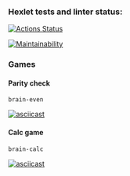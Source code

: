 ### Hexlet tests and linter status:
[![Actions Status](https://github.com/starbuck007/python-project-49/actions/workflows/hexlet-check.yml/badge.svg)](https://github.com/starbuck007/python-project-49/actions)

[![Maintainability](https://api.codeclimate.com/v1/badges/09f179137f114e7ade5f/maintainability)](https://codeclimate.com/github/starbuck007/python-project-49/maintainability)

### Games

#### Parity check
 ```
 brain-even
 ```
[![asciicast](https://asciinema.org/a/xVQ1HvpjTM9QTodR7EBILfCTN.svg)](https://asciinema.org/a/xVQ1HvpjTM9QTodR7EBILfCTN)

#### Calc game
```
brain-calc
```
[![asciicast](https://asciinema.org/a/f9fANiYVU7FBdHuskZpzqPMro.svg)](https://asciinema.org/a/f9fANiYVU7FBdHuskZpzqPMro)